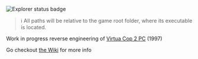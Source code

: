 ![Explorer status badge](https://github.com/jevarg/re-virtua-cop-2/actions/workflows/explorer.yml/badge.svg)

> :information_source: All paths will be relative to the game root folder, where its executable is located.

Work in progress reverse engineering of [Virtua Cop 2 PC](https://www.myabandonware.com/game/virtua-cop-2-byi) (1997)

Go checkout [the Wiki](https://github.com/jevarg/re-virtua-cop-2./wiki) for more info

